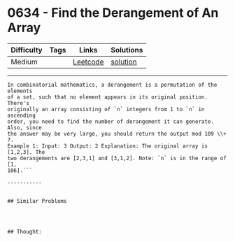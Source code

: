 # 0634 - Find the Derangement of An Array

Difficulty  | Tags | Links | Solutions
----------- | ---- | ----- | -----
Medium |  | [Leetcode](https://leetcode.com/problems/find-the-derangement-of-an-array) | [solution](https://leetcode.com/problems/find-the-derangement-of-an-array/solution/)


-----------

```
In combinatorial mathematics, a derangement is a permutation of the elements
of a set, such that no element appears in its original position. There's
originally an array consisting of `n` integers from 1 to `n` in ascending
order, you need to find the number of derangement it can generate. Also, since
the answer may be very large, you should return the output mod 109 \\+ 7.
Example 1: Input: 3 Output: 2 Explanation: The original array is [1,2,3]. The
two derangements are [2,3,1] and [3,1,2]. Note: `n` is in the range of [1,
106].```

-----------


## Similar Problems




## Thought:
